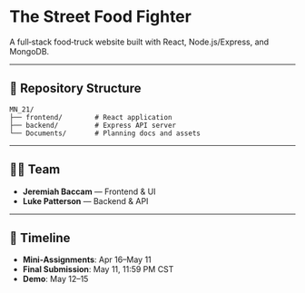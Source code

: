 # The Street Food Fighter

A full‑stack food‑truck website built with React, Node.js/Express, and MongoDB.

---

## 📂 Repository Structure

```
MN_21/
├── frontend/        # React application
├── backend/         # Express API server
└── Documents/       # Planning docs and assets
```

---

## 🙋‍♂️ Team

- **Jeremiah Baccam** — Frontend & UI
- **Luke Patterson** — Backend & API

---

## 📅 Timeline

- **Mini‑Assignments**: Apr 16–May 11
- **Final Submission**: May 11, 11:59 PM CST
- **Demo**: May 12–15
